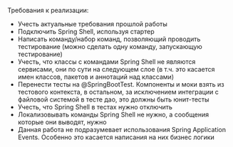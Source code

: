 Требования к реализации:

- Учесть актуальные требования прошлой работы
- Подключить Spring Shell, используя стартер
- Написать команду/набор команд, позволяющий проводить тестирование (можно сделать одну команду, запускающую тестирование)
- Учесть, что классы с командами Spring Shell не являются сервисами, они по сути на следующем слое (в т.ч. это касается имен классов, пакетов и аннотаций над классами)
- Перенести тесты на @SpringBootTest. Компоненты и моки взять из тестового контекста, в остальном, за исключением интеграции с файловой системой в тесте дао, это должны быть юнит-тесты
- Учесть, что Spring Shell в тестах нужно отключить
- Локализовывать команды Spring Shell не нужно, а сообщения которые они выводят, нужно
- Данная работа не подразумевает использования Spring Application Events. Особенно это касается написания на них бизнес логики